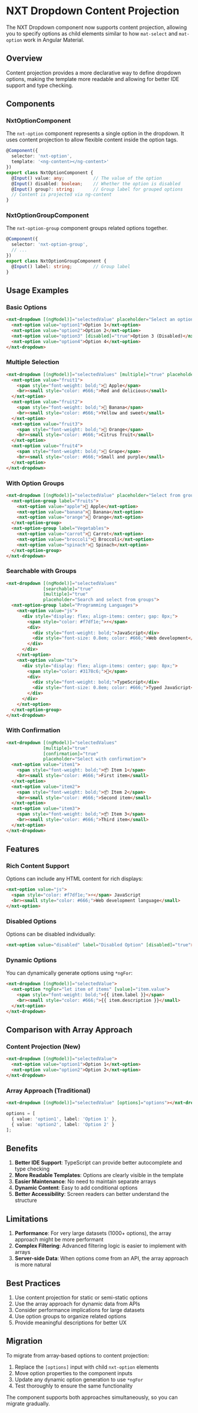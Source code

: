 # NXT Dropdown Content Projection

The NXT Dropdown component now supports content projection, allowing you to specify options as child elements similar to how `mat-select` and `mat-option` work in Angular Material.

## Overview

Content projection provides a more declarative way to define dropdown options, making the template more readable and allowing for better IDE support and type checking.

## Components

### NxtOptionComponent

The `nxt-option` component represents a single option in the dropdown. It uses content projection to allow flexible content inside the option tags.

```typescript
@Component({
  selector: 'nxt-option',
  template: '<ng-content></ng-content>'
})
export class NxtOptionComponent {
  @Input() value: any;           // The value of the option
  @Input() disabled: boolean;    // Whether the option is disabled
  @Input() group?: string;       // Group label for grouped options
  // Content is projected via ng-content
}
```

### NxtOptionGroupComponent

The `nxt-option-group` component groups related options together.

```typescript
@Component({
  selector: 'nxt-option-group',
  // ...
})
export class NxtOptionGroupComponent {
  @Input() label: string;        // Group label
}
```

## Usage Examples

### Basic Options

```html
<nxt-dropdown [(ngModel)]="selectedValue" placeholder="Select an option">
  <nxt-option value="option1">Option 1</nxt-option>
  <nxt-option value="option2">Option 2</nxt-option>
  <nxt-option value="option3" [disabled]="true">Option 3 (Disabled)</nxt-option>
  <nxt-option value="option4">Option 4</nxt-option>
</nxt-dropdown>
```

### Multiple Selection

```html
<nxt-dropdown [(ngModel)]="selectedValues" [multiple]="true" placeholder="Select multiple options">
  <nxt-option value="fruit1">
    <span style="font-weight: bold;">🍎 Apple</span>
    <br><small style="color: #666;">Red and delicious</small>
  </nxt-option>
  <nxt-option value="fruit2">
    <span style="font-weight: bold;">🍌 Banana</span>
    <br><small style="color: #666;">Yellow and sweet</small>
  </nxt-option>
  <nxt-option value="fruit3">
    <span style="font-weight: bold;">🍊 Orange</span>
    <br><small style="color: #666;">Citrus fruit</small>
  </nxt-option>
  <nxt-option value="fruit4">
    <span style="font-weight: bold;">🍇 Grape</span>
    <br><small style="color: #666;">Small and purple</small>
  </nxt-option>
</nxt-dropdown>
```

### With Option Groups

```html
<nxt-dropdown [(ngModel)]="selectedValue" placeholder="Select from grouped options">
  <nxt-option-group label="Fruits">
    <nxt-option value="apple">🍎 Apple</nxt-option>
    <nxt-option value="banana">🍌 Banana</nxt-option>
    <nxt-option value="orange">🍊 Orange</nxt-option>
  </nxt-option-group>
  <nxt-option-group label="Vegetables">
    <nxt-option value="carrot">🥕 Carrot</nxt-option>
    <nxt-option value="broccoli">🥦 Broccoli</nxt-option>
    <nxt-option value="spinach">🥬 Spinach</nxt-option>
  </nxt-option-group>
</nxt-dropdown>
```

### Searchable with Groups

```html
<nxt-dropdown [(ngModel)]="selectedValues" 
              [searchable]="true" 
              [multiple]="true" 
              placeholder="Search and select from groups">
  <nxt-option-group label="Programming Languages">
    <nxt-option value="js">
      <div style="display: flex; align-items: center; gap: 8px;">
        <span style="color: #f7df1e;">⚡</span>
        <div>
          <div style="font-weight: bold;">JavaScript</div>
          <div style="font-size: 0.8em; color: #666;">Web development</div>
        </div>
      </div>
    </nxt-option>
    <nxt-option value="ts">
      <div style="display: flex; align-items: center; gap: 8px;">
        <span style="color: #3178c6;">🔷</span>
        <div>
          <div style="font-weight: bold;">TypeScript</div>
          <div style="font-size: 0.8em; color: #666;">Typed JavaScript</div>
        </div>
      </div>
    </nxt-option>
  </nxt-option-group>
</nxt-dropdown>
```

### With Confirmation

```html
<nxt-dropdown [(ngModel)]="selectedValues" 
              [multiple]="true" 
              [confirmation]="true" 
              placeholder="Select with confirmation">
  <nxt-option value="item1">
    <span style="font-weight: bold;">📦 Item 1</span>
    <br><small style="color: #666;">First item</small>
  </nxt-option>
  <nxt-option value="item2">
    <span style="font-weight: bold;">📦 Item 2</span>
    <br><small style="color: #666;">Second item</small>
  </nxt-option>
  <nxt-option value="item3">
    <span style="font-weight: bold;">📦 Item 3</span>
    <br><small style="color: #666;">Third item</small>
  </nxt-option>
</nxt-dropdown>
```

## Features

### Rich Content Support

Options can include any HTML content for rich displays:

```html
<nxt-option value="js">
  <span style="color: #f7df1e;">⚡</span> JavaScript
  <br><small style="color: #666;">Web development language</small>
</nxt-option>
```

### Disabled Options

Options can be disabled individually:

```html
<nxt-option value="disabled" label="Disabled Option" [disabled]="true"></nxt-option>
```

### Dynamic Options

You can dynamically generate options using `*ngFor`:

```html
<nxt-dropdown [(ngModel)]="selectedValue">
  <nxt-option *ngFor="let item of items" [value]="item.value">
    <span style="font-weight: bold;">{{ item.label }}</span>
    <br><small style="color: #666;">{{ item.description }}</small>
  </nxt-option>
</nxt-dropdown>
```

## Comparison with Array Approach

### Content Projection (New)
```html
<nxt-dropdown [(ngModel)]="selectedValue">
  <nxt-option value="option1">Option 1</nxt-option>
  <nxt-option value="option2">Option 2</nxt-option>
</nxt-dropdown>
```

### Array Approach (Traditional)
```html
<nxt-dropdown [(ngModel)]="selectedValue" [options]="options"></nxt-dropdown>
```

```typescript
options = [
  { value: 'option1', label: 'Option 1' },
  { value: 'option2', label: 'Option 2' }
];
```

## Benefits

1. **Better IDE Support**: TypeScript can provide better autocomplete and type checking
2. **More Readable Templates**: Options are clearly visible in the template
3. **Easier Maintenance**: No need to maintain separate arrays
4. **Dynamic Content**: Easy to add conditional options
5. **Better Accessibility**: Screen readers can better understand the structure

## Limitations

1. **Performance**: For very large datasets (1000+ options), the array approach might be more performant
2. **Complex Filtering**: Advanced filtering logic is easier to implement with arrays
3. **Server-side Data**: When options come from an API, the array approach is more natural

## Best Practices

1. Use content projection for static or semi-static options
2. Use the array approach for dynamic data from APIs
3. Consider performance implications for large datasets
4. Use option groups to organize related options
5. Provide meaningful descriptions for better UX

## Migration

To migrate from array-based options to content projection:

1. Replace the `[options]` input with child `nxt-option` elements
2. Move option properties to the component inputs
3. Update any dynamic option generation to use `*ngFor`
4. Test thoroughly to ensure the same functionality

The component supports both approaches simultaneously, so you can migrate gradually. 